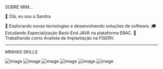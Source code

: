 SOBRE MIM...

👋 Olá, eu sou a Sandra

🤔 Explorando novas tecnologias e desenvolvendo soluções de software.
🎓 Estudando Especialização Back-End JAVA na plataforma EBAC.
💼 Trabalhando como Analista de Implantação na FISERV.

  ---------------------------------------------------------------------------------------------------

  MINHAS SKILLS

![image](https://github.com/user-attachments/assets/2670d35f-8cce-457e-b9b8-dcd2cd447e61) ![image](https://github.com/user-attachments/assets/e022c4c2-55df-4d36-93e5-a26f8f546176) 
![image](https://github.com/user-attachments/assets/f624776b-4e56-4288-b7dd-4c532bd82a3b) ![image](https://github.com/user-attachments/assets/7dbb1ff8-d7d1-4de1-9c6f-c909553252b2)
![image](https://github.com/user-attachments/assets/4cf3a07b-0530-4599-8d58-a69aefc0b590) ![image](https://github.com/user-attachments/assets/22fb99e0-bee2-4699-be3e-7f68908a209e)





